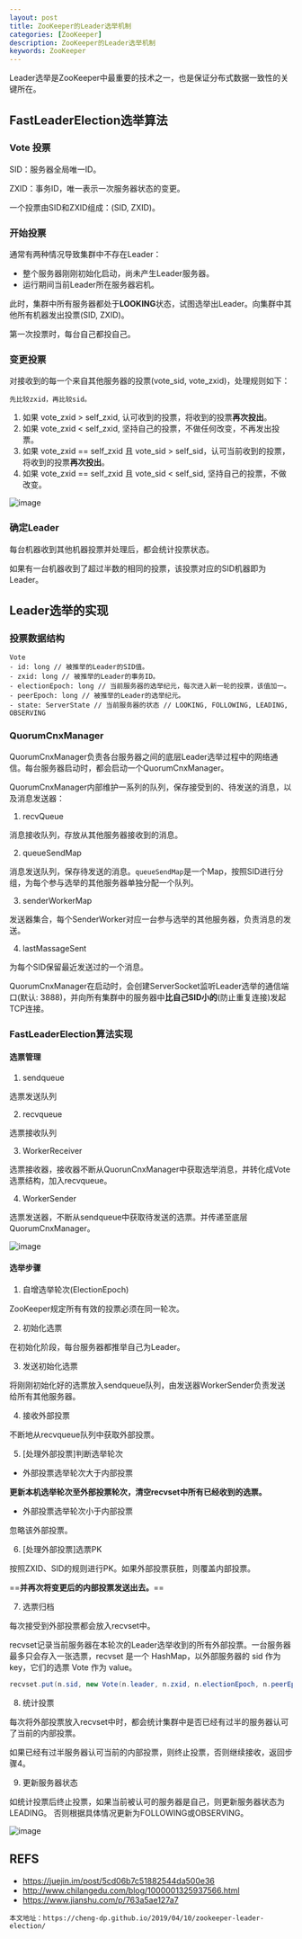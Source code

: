 ```yaml
---
layout: post
title: ZooKeeper的Leader选举机制
categories: [ZooKeeper]
description: ZooKeeper的Leader选举机制
keywords: ZooKeeper
---
```


Leader选举是ZooKeeper中最重要的技术之一，也是保证分布式数据一致性的关键所在。

## FastLeaderElection选举算法


### Vote 投票

SID：服务器全局唯一ID。

ZXID：事务ID，唯一表示一次服务器状态的变更。

一个投票由SID和ZXID组成：(SID, ZXID)。

### 开始投票

通常有两种情况导致集群中不存在Leader：
- 整个服务器刚刚初始化启动，尚未产生Leader服务器。
- 运行期间当前Leader所在服务器宕机。

此时，集群中所有服务器都处于**LOOKING**状态，试图选举出Leader。向集群中其他所有机器发出投票(SID, ZXID)。

第一次投票时，每台自己都投自己。

### 变更投票

对接收到的每一个来自其他服务器的投票(vote\_sid, vote_zxid)，处理规则如下：

```
先比较zxid，再比较sid。
```

1. 如果 vote\_zxid > self_zxid, 认可收到的投票，将收到的投票**再次投出**。
2. 如果 vote\_zxid < self_zxid, 坚持自己的投票，不做任何改变，不再发出投票。
3. 如果 vote\_zxid == self_zxid 且 vote\_sid > self_sid，认可当前收到的投票，将收到的投票**再次投出**。
4. 如果 vote\_zxid == self_zxid 且 vote\_sid < self_sid, 坚持自己的投票，不做改变。

![image](https://raw.githubusercontent.com/cheng-dp/ImageHostInGithub/master/zookeeper_fastLeaderElection_example.png)

### 确定Leader

每台机器收到其他机器投票并处理后，都会统计投票状态。

如果有一台机器收到了超过半数的相同的投票，该投票对应的SID机器即为Leader。

## Leader选举的实现

### 投票数据结构

```
Vote
- id: long // 被推举的Leader的SID值。
- zxid: long // 被推举的Leader的事务ID。
- electionEpoch: long // 当前服务器的选举纪元，每次进入新一轮的投票，该值加一。
- peerEpoch: long // 被推举的Leader的选举纪元。
- state: ServerState // 当前服务器的状态 // LOOKING, FOLLOWING, LEADING, OBSERVING
```

### QuorumCnxManager

QuorumCnxManager负责各台服务器之间的底层Leader选举过程中的网络通信。每台服务器启动时，都会启动一个QuorumCnxManager。

QuorumCnxManager内部维护一系列的队列，保存接受到的、待发送的消息，以及消息发送器：

1. recvQueue

消息接收队列，存放从其他服务器接收到的消息。

2. queueSendMap

消息发送队列，保存待发送的消息。`queueSendMap`是一个Map，按照SID进行分组，为每个参与选举的其他服务器单独分配一个队列。

3. senderWorkerMap

发送器集合，每个SenderWorker对应一台参与选举的其他服务器，负责消息的发送。

4. lastMassageSent

为每个SID保留最近发送过的一个消息。

QuorumCnxManager在启动时，会创建ServerSocket监听Leader选举的通信端口(默认: 3888)，并向所有集群中的服务器中**比自己SID小的**(防止重复连接)发起TCP连接。

### FastLeaderElection算法实现

#### 选票管理

1. sendqueue

选票发送队列

2. recvqueue

选票接收队列

3. WorkerReceiver

选票接收器，接收器不断从QuorunCnxManager中获取选举消息，并转化成Vote选票结构，加入recvqueue。

4. WorkerSender

选票发送器，不断从sendqueue中获取待发送的选票。并传递至底层QuorumCnxManager。

![image](https://raw.githubusercontent.com/cheng-dp/ImageHostInGithub/master/zookeeper_fastLeaderElection_data_flow.png)

#### 选举步骤

1. 自增选举轮次(ElectionEpoch)

ZooKeeper规定所有有效的投票必须在同一轮次。

2. 初始化选票

在初始化阶段，每台服务器都推举自己为Leader。

3. 发送初始化选票

将刚刚初始化好的选票放入sendqueue队列，由发送器WorkerSender负责发送给所有其他服务器。

4. 接收外部投票

不断地从recvqueue队列中获取外部投票。

5. [处理外部投票]判断选举轮次

- 外部投票选举轮次大于内部投票

**更新本机选举轮次至外部投票轮次，清空recvset中所有已经收到的选票。**

- 外部投票选举轮次小于内部投票

忽略该外部投票。
    
6. [处理外部投票]选票PK

按照ZXID、SID的规则进行PK。如果外部投票获胜，则覆盖内部投票。

==**并再次将变更后的内部投票发送出去。**==

7. 选票归档

每次接受到外部投票都会放入recvset中。

recvset记录当前服务器在本轮次的Leader选举收到的所有外部投票。一台服务器最多只会存入一张选票，recvset 是一个 HashMap，以外部服务器的 sid 作为 key，它们的选票 Vote 作为 value。

```java
recvset.put(n.sid, new Vote(n.leader, n.zxid, n.electionEpoch, n.peerEpoch));
```

8. 统计投票

每次将外部投票放入recvset中时，都会统计集群中是否已经有过半的服务器认可了当前的内部投票。

如果已经有过半服务器认可当前的内部投票，则终止投票，否则继续接收，返回步骤4。

9. 更新服务器状态

如统计投票后终止投票，如果当前被认可的服务器是自己，则更新服务器状态为LEADING。 否则根据具体情况更新为FOLLOWING或OBSERVING。

![image](https://raw.githubusercontent.com/cheng-dp/ImageHostInGithub/master/zookeeper_fastLeaderElection_process.png)


## REFS

- https://juejin.im/post/5cd06b7c51882544da500e36
- http://www.chilangedu.com/blog/1000001325937566.html
- https://www.jianshu.com/p/763a5ae127a7
 
```
本文地址：https://cheng-dp.github.io/2019/04/10/zookeeper-leader-election/
```
 
